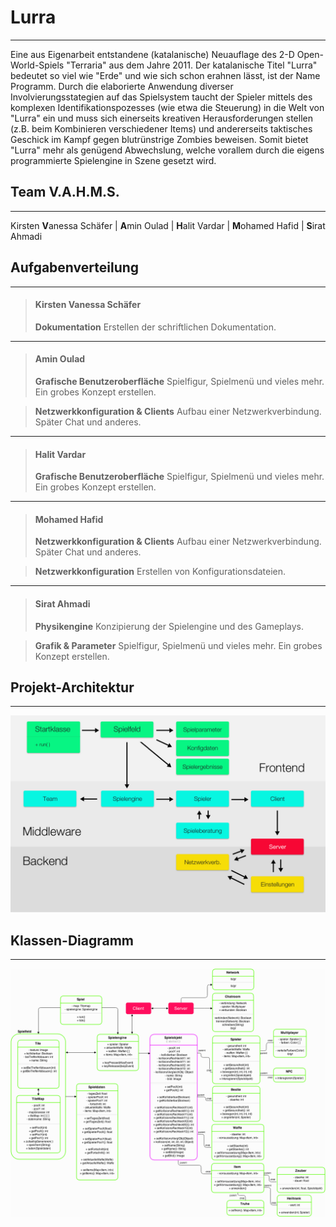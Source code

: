 ﻿# **Lurra**
- - - - - - - - - - - - - - - - - - -
Eine aus Eigenarbeit entstandene (katalanische) Neuauflage des 2-D Open-World-Spiels "Terraria" aus dem Jahre 2011.
Der katalanische Titel "Lurra" bedeutet so viel wie "Erde" und wie sich schon erahnen lässt, ist der Name Programm. 
Durch die elaborierte Anwendung diverser Involvierungsstategien auf das Spielsystem taucht der Spieler
mittels des komplexen Identifikationspozesses (wie etwa die Steuerung) in die Welt von "Lurra" ein und muss sich einerseits 
kreativen Herausforderungen stellen (z.B. beim Kombinieren verschiedener Items) und andererseits taktisches Geschick im Kampf
gegen blutrünstrige Zombies beweisen.
Somit bietet "Lurra" mehr als genügend Abwechslung, welche vorallem durch die eigens programmierte Spielengine in Szene gesetzt wird.
## **Team V.A.H.M.S.**
- - - - - - - - - - - - - - - - - - -
Kirsten **V**anessa Schäfer | **A**min Oulad | **H**alit Vardar | **M**ohamed Hafid | **S**irat Ahmadi

## **Aufgabenverteilung**
- - - - - - - - - - - - - - - - - - -
> #### **Kirsten Vanessa Schäfer**
> **Dokumentation**
> Erstellen der schriftlichen Dokumentation.

- - - - - - - - - - - - - - - - - - -
> #### **Amin Oulad**
> **Grafische Benutzeroberfl&auml;che**
> Spielfigur, Spielmen&uuml; und vieles mehr. Ein grobes Konzept erstellen.

> **Netzwerkkonfiguration & Clients**
>  Aufbau einer Netzwerkverbindung. Sp&auml;ter Chat und anderes. 

- - - - - - - - - - - - - - - - - - -
> #### **Halit Vardar**
> **Grafische Benutzeroberfl&auml;che**
> Spielfigur, Spielmen&uuml; und vieles mehr. Ein grobes Konzept erstellen.

- - - - - - - - - - - - - - - - - - -
> #### **Mohamed Hafid**
> **Netzwerkkonfiguration & Clients**
>  Aufbau einer Netzwerkverbindung. Sp&auml;ter Chat und anderes.

> **Netzwerkkonfiguration**
> Erstellen von Konfigurationsdateien.

- - - - - - - - - - - - - - - - - - -
> #### **Sirat Ahmadi**
> **Physikengine**
> Konzipierung der Spielengine und des Gameplays.

> **Grafik & Parameter**
> Spielfigur, Spielmen&uuml; und vieles mehr. Ein grobes Konzept erstellen.

## **Projekt-Architektur**
- - - - - - - - - - - - - - - - - - -
![Projekt Architektur](img/UML.jpg)

## **Klassen-Diagramm**
- - - - - - - - - - - - - - - - - - -
![Projekt Klassendiagramm](img/Lurra-Klassendiagramm.png)